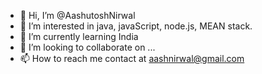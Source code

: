 - 👋 Hi, I’m @AashutoshNirwal
- 👀 I’m interested in java, javaScript, node.js, MEAN stack. 
- 🌱 I’m currently learning India 
- 💞️ I’m looking to collaborate on ...
- 📫 How to reach me contact at aashnirwal@gmail.com

<!---
AashutoshNirwal/AashutoshNirwal is a ✨ special ✨ repository because its `README.md` (this file) appears on your GitHub profile.
You can click the Preview link to take a look at your changes.
--->
